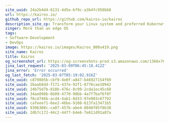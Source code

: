 ```yaml
---
site_uuid: 24a2b4d4-6131-4d5e-bf9c-a3b4fc958bb8
url: https://kairos.io/
github_repo_url: https://github.com/kairos-io/kairos
description_site_cp: Transform your Linux system and preferred Kubernetes distribution into a secure bootable image for your edge devices.
zinger: More than an edge OS
tags:
- Software-Development
- DevOps
image: https://kairos.io/images/Kairos_800x419.png
site_name: Kairos
title: Kairos
og_screenshot_url: https://og-screenshots-prod.s3.amazonaws.com/1366x768/80/false/006179cc11c839f9d2eaaaa25482116cdc3f779fcfc607fde617a13a504768e8.jpeg
jina_last_request: '2025-03-09T06:45:18.412Z'
jina_error: 'Error occurred'
og_last_fetch: '2025-03-07T05:19:02.916Z'
site_uuid: c879805b-cbf9-4e0f-a847-b46927154f69
site_uuid: 2baab8dd-f171-437e-92f1-8776cae10942
site_uuid: 24b75d7b-818b-476c-8c99-2cda1ec45c68
site_uuid: 34ae098b-6b09-4770-90bb-4a7f7baf6f0f
site_uuid: f6cd746b-acd4-4ab1-8d33-97e903c67792
site_uuid: cafeee71-6ee2-46be-9108-613fa13471b5
site_uuid: 9396308c-ca07-457b-abe4-8848f85f8b38
site_uuid: 2db7c172-44c2-4477-b4e6-7e611d91a87a
---
```


